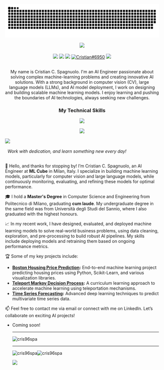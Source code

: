 <!--- ------------------------------------------------------------------------------------------------------------------------------------------------------ -->
<!--- -- Custom Designed Banner ---------------------------------------------------------------------------------------------------------------------------- -->
<!---[![GitHub marketplace](https://img.shields.io/badge/marketplace-snake-blue?logo=github&style=flat-square)](https://github.com/marketplace/actions/generate-snake-game-from-github-contribution-grid) ------------------------------------------------------------------------------------------------------------------------------------------------------ -->

![GitHub Contribution Grid Snake Animation](https://github.com/cris96spa/cris96spa/blob/main/dist/github-snake.svg)

<!--- ------------------------------------------------------------------------------------------------------------------------------------------------------ -->
<!--- -- Visitor Badge + Links ----------------------------------------------------------------------------------------------------------------------------- -->
<!--- ------------------------------------------------------------------------------------------------------------------------------------------------------ -->

<div align="center">
  <img src="https://api.visitorbadge.io/api/visitors?path=https%3A%2F%2Fgithub.com%2Fcris96spa%2Fcris96spa&label=VISITORS&labelColor=%23000&countColor=%230A0209" />
  <br><br>
  <a href="https://www.linkedin.com/in/cristian-c-spagnuolo/"><img src="https://img.shields.io/badge/LinkedIn-d5d5d5?style=for-the-badge&logo=linkedin&logoColor=0A0209"/></a>
  <a href="mailto:cristian.c.spagnuolo@gmail.com"><img src="https://img.shields.io/badge/Gmail-d5d5d5?style=for-the-badge&logo=gmail&logoColor=0A0209" /></a>
  <a href="https://github.com/cris96spa"><img src="https://img.shields.io/badge/GitHub-d5d5d5?style=for-the-badge&logo=github&logoColor=0A0209" /></a>
  <a href="https://discordapp.com/users/327456428937707520"><img src="https://img.shields.io/badge/Discord-d5d5d5?style=for-the-badge&logo=discord&logoColor=0A0209" alt="Cristian#6950" ></a>
  <a href="https://www.cris96spa.com/"><img src="https://img.shields.io/badge/Personal_Website-d5d5d5?style=for-the-badge&logo=googlechrome&logoColor=0A0209" /></a>
</div>
<br>

<!--- ------------------------------------------------------------------------------------------------------------------------------------------------------ -->
<!--- -- About ME  --------------------------------------------------------------------------------------------------------------------------------------- -->
<!--- ------------------------------------------------------------------------------------------------------------------------------------------------------ -->

<p align="center">My name is Cristian C. Spagnuolo. I'm an AI Engineer passionate about solving complex machine-learning problems and creating innovative AI solutions. With a strong background in computer vision (CV), large language models (LLMs), and AI model deployment, I work on designing and building scalable machine learning models. I enjoy learning and pushing the boundaries of AI technologies, always seeking new challenges.</p>

### <p align="center">My Technical Skills</p>

<p align="center">
    <img src="https://skillicons.dev/icons?i=python,tensorflow,pytorch,docker,kubernetes,git" />
</p>
<p align="center">
    <img src="https://skillicons.dev/icons?i=aws,gcp,linux,java,c,cpp,mysql" />
</p>

<img src="https://www.animatedimages.org/data/media/562/animated-line-image-0184.gif" width="1920" />

<div>

<i>&nbsp; Work with dedication, and learn something new every day!</i><br><br>

👋 Hello, and thanks for stopping by! I’m Cristian C. Spagnuolo, an AI Engineer at **ML Cube** in Milan, Italy. I specialize in building machine learning models, particularly for computer vision and large language models, while continuously monitoring, evaluating, and refining these models for optimal performance.

🎓 I hold a **Master's Degree** in Computer Science and Engineering from Politecnico di Milano, graduating **cum laude**. My undergraduate degree in the same field was from Università degli Studi del Sannio, where I also graduated with the highest honours.

📈 In my recent work, I have designed, evaluated, and deployed machine learning models to solve real-world business problems, using data cleaning, exploration, and pre-processing to build robust AI pipelines. My skills include deploying models and retraining them based on ongoing performance metrics.

🏆 Some of my key projects include:

- **[Boston Housing Price Prediction](https://github.com/cris96spa/Boston-Housing-Prediction):** End-to-end machine learning project predicting housing prices using Python, Scikit-Learn, and various visualization libraries.
- **[Teleport Markov Decision Process](https://github.com/cris96spa/TMDP):** A curriculum learning approach to accelerate machine learning using teleportation mechanisms.
- **[Time Series Forecasting](https://github.com/cris96spa/Time-Series-Forecasting):** Advanced deep learning techniques to predict multivariate time series data.

📫 Feel free to contact me via email or connect with me on LinkedIn. Let’s collaborate on exciting AI projects!

<!--## Latest Blog Posts

<a href="https://medium.com/@cris96spa"><img src="https://img.shields.io/badge/medium-0A0A0A?style=for-the-badge&logo=medium&logoColor=white"/></a><br>

<!-- BLOG-POST-LIST:START -->

- Coming soon!
  <!-- BLOG-POST-LIST:END -->
  <!--
  <img src="https://www.animatedimages.org/data/media/562/animated-line-image-0184.gif" width="1920" />

---

-->

# Tech Stack <img src='https://user-images.githubusercontent.com/74038190/206662607-d9e7591e-bbf9-42f9-9386-29efc927bc16.gif' width="40">

| <samp>Tools & Technologies</samp>     | <samp>Badge</samp>                                                                                                                                                                                                                                                                                                                                                                                                                                                                                                                                                                                                                                                                      |
| ------------------------------------- | --------------------------------------------------------------------------------------------------------------------------------------------------------------------------------------------------------------------------------------------------------------------------------------------------------------------------------------------------------------------------------------------------------------------------------------------------------------------------------------------------------------------------------------------------------------------------------------------------------------------------------------------------------------------------------------- |
| <samp>Machine Learning & AI</samp>    | ![TensorFlow](https://img.shields.io/badge/TensorFlow-%23FF6F00.svg?style=for-the-badge&logo=tensorflow&logoColor=white) ![PyTorch](https://img.shields.io/badge/pytorch-%23EE4C2C.svg?style=for-the-badge&logo=pytorch&logoColor=white) ![Scikit-Learn](https://img.shields.io/badge/scikit--learn-%23F7931E.svg?style=for-the-badge&logo=scikit-learn&logoColor=white) ![Hugging Face](https://img.shields.io/badge/Hugging--Face-%23FFAE33.svg?style=for-the-badge&logo=huggingface&logoColor=white) ![OpenAI Gym](https://img.shields.io/badge/OpenAI--Gym-%23111111.svg?style=for-the-badge&logo=openai&logoColor=white)                                                           |
| <samp>Cloud Platforms</samp>          | ![Google Cloud](https://img.shields.io/badge/Google%20Cloud-%234285F4.svg?style=for-the-badge&logo=google-cloud&logoColor=white) ![AWS](https://img.shields.io/badge/Amazon%20AWS-%23FF9900.svg?style=for-the-badge&logo=amazon-aws&logoColor=white) ![Vertex AI](https://img.shields.io/badge/VertexAI-%234285F4.svg?style=for-the-badge&logo=google-cloud&logoColor=white)                                                                                                                                                                                                                                                                                                            |
| <samp>Operating Systems</samp>        | ![Linux](https://img.shields.io/badge/Linux-FCC624?style=for-the-badge&logo=linux&logoColor=black) ![macOS](https://img.shields.io/badge/macOS-000000?style=for-the-badge&logo=apple&logoColor=white) ![Windows](https://img.shields.io/badge/Windows-0078D6?style=for-the-badge&logo=windows&logoColor=white)                                                                                                                                                                                                                                                                                                                                                                          |
| <samp>Programming Languages</samp>    | ![Python](https://img.shields.io/badge/python-%2314354C.svg?style=for-the-badge&logo=python&logoColor=white) ![SQL](https://img.shields.io/badge/SQL-%2300758F.svg?style=for-the-badge&logo=sqlite&logoColor=white) ![Java](https://img.shields.io/badge/Java-%23ED8B00.svg?style=for-the-badge&logo=java&logoColor=white) ![C](https://img.shields.io/badge/C-%2300599C.svg?style=for-the-badge&logo=c&logoColor=white) ![C++](https://img.shields.io/badge/C++-%230075C6.svg?style=for-the-badge&logo=cplusplus&logoColor=white) ![JavaScript](https://img.shields.io/badge/JavaScript-%23F7DF1E.svg?style=for-the-badge&logo=javascript&logoColor=black)                             |
| <samp>Python Libraries & Tools</samp> | ![Pandas](https://img.shields.io/badge/pandas-%23150458.svg?style=for-the-badge&logo=pandas&logoColor=white) ![NumPy](https://img.shields.io/badge/NumPy-%23013243.svg?style=for-the-badge&logo=numpy&logoColor=white) ![Matplotlib](https://img.shields.io/badge/Matplotlib-%231572B6.svg?style=for-the-badge&logo=python&logoColor=white) ![Seaborn](https://img.shields.io/badge/Seaborn-%231572B6.svg?style=for-the-badge&logo=python&logoColor=white) ![Plotly](https://img.shields.io/badge/Plotly-%23004095.svg?style=for-the-badge&logo=plotly&logoColor=white) ![XGBoost](https://img.shields.io/badge/XGBoost-%23FF6F00.svg?style=for-the-badge&logo=xgboost&logoColor=white) |
| <samp>DevOps & CI/CD</samp>           | ![Docker](https://img.shields.io/badge/docker-%230db7ed.svg?style=for-the-badge&logo=docker&logoColor=white) ![Kubernetes](https://img.shields.io/badge/kubernetes-%23326ce5.svg?style=for-the-badge&logo=kubernetes&logoColor=white) ![Git](https://img.shields.io/badge/git-%23F05033.svg?style=for-the-badge&logo=git&logoColor=white) ![MLflow](https://img.shields.io/badge/MLflow-%23000000.svg?style=for-the-badge&logo=mlflow&logoColor=white)                                                                                                                                                                                                                                  |
| <samp>Databases</samp>                | ![MongoDB](https://img.shields.io/badge/MongoDB-%2347A248.svg?style=for-the-badge&logo=mongodb&logoColor=white) ![MySQL](https://img.shields.io/badge/MySQL-%2300758F.svg?style=for-the-badge&logo=mysql&logoColor=white)                                                                                                                                                                                                                                                                                                                                                                                                                                                               |

<img src="https://www.animatedimages.org/data/media/562/animated-line-image-0184.gif" width="1920" />

<!--- ------------------------------------------------------------------------------------------------------------------------------------------------------ -->
<!--- -- Activity Graph ------------------------------------------------------------------------------------------------------------------------------------ -->
<!--- ------------------------------------------------------------------------------------------------------------------------------------------------------ -->

<br>
<hr>

<img src="https://github-readme-activity-graph.vercel.app/graph?username=cris96spa&bg_color=141414&color=fffdb8&line=fafaff&point=ff5252&area=true&hide_border=true" alt="cris96spa" />

<hr>

<!-- GitHub Stats -->

<p><img align="left" src="https://github-readme-stats.vercel.app/api/top-langs?username=cris96spa&show_icons=true&locale=en&layout=compact&bg_color=0,000000,130F40&text_color=D3D3D3" alt="cris96spa" /></p>

<p align="left"><img
                src="https://github-readme-stats.vercel.app/api?username=cris96spa&show_icons=true&locale=en&title_color=7A7ADB&icon_color=2234AE&text_color=D3D3D3&bg_color=0,000000,F84219"
                alt="cris96spa" height="170" /></p>

<img src="https://img.shields.io/github/followers/cris96spa.svg?style=social&amp;label=Follow" />
